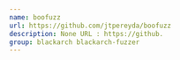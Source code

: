 ```yaml
---
name: boofuzz
url: https://github.com/jtpereyda/boofuzz
description: None URL : https://github.
group: blackarch blackarch-fuzzer
---
```

